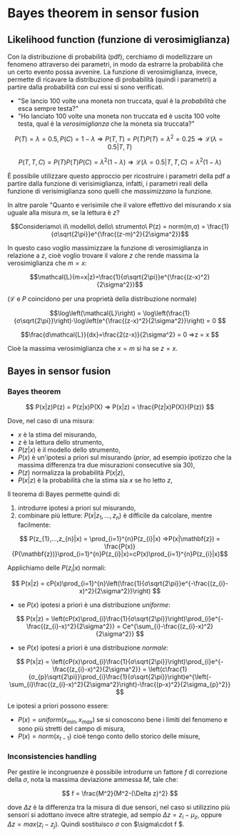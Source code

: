 # Bayes theorem in sensor fusion

## Likelihood function (funzione di verosimiglianza)

Con la distribuzione di probabilità (pdf), cerchiamo di modellizzare un fenomeno attraverso dei parametri, in modo da estrarre la probabilità che un certo evento possa avvenire. La funzione di verosimiglianza, invece, permette di ricavare la distribuzione di probabilità (quindi i parametri) a partire dalla probabilità con cui essi si sono verificati.

- "Se lancio 100 volte una moneta non truccata, qual è la *probabilità* che esca sempre testa?"
- "Ho lanciato 100 volte una moneta non truccata ed è uscita 100 volte testa, qual è la *verosimiglianza* che la moneta sia truccata?"

$$ P(T)=\lambda=0.5, P(C)=1-λ ⇒ P(T,T) = P(T)P(T)=λ^{2}=0.25 ⇒\mathcal{L}(λ=0.5|T,T)$$

$$ P(T,T,C) = P(T)P(T)P(C)=λ^{2}(1-λ) ⇒\mathcal{L}(λ=0.5|T,T,C)=λ^{2}(1-λ)  $$

È possibile utilizzare questo approccio per ricostruire i parametri della pdf a partire dalla funzione di verisimiglianza, infatti, i parametri reali della funzione di verisimiglianza sono quelli che *massimizzano* la funzione.

In altre parole "Quanto e verisimile che il valore effettivo del misurando $x$ sia uguale alla misura $m$, se la lettura è $z$?

$$Consideriamo\ il\ modello\ dello\ strumento\ P(z) = norm(m,σ) = \frac{1}{σ\sqrt{2\pi}}e^{\frac{(z-m)^2}{2\sigma^2}}$$

In questo caso voglio massimizzare la funzione di verosimiglianza in relazione a $z$, cioè voglio trovare il valore $z$ che rende massima la verosimiglianza che $m=x$:

$$\mathcal{L}(m=x|z)=\frac{1}{σ\sqrt{2\pi}}e^{\frac{(z-x)^2}{2\sigma^2}}$$

($\mathcal{L}$ e $P$ coincidono per una proprietà della distribuzione normale)

$$\log\left(\mathcal{L}\right) = \log\left(\frac{1}{σ\sqrt{2\pi}}\right)⋅\log\left(e^{\frac{(z-x)^2}{2\sigma^2}}\right) = 0 $$

$$\frac{d\mathcal{L}}{dx}=\frac{2(z-x)}{2\sigma^2} = 0 ⇒z = x  $$

Cioè la massima verosimiglianza che $x = m$ si ha se $z = x$.

## Bayes in sensor fusion

### Bayes theorem

$$ P(x|z)P(z) = P(z|x)P(X) ⇒  P(x|z) = \frac{P(z|x)P(X)}{P(z)} $$

Dove, nel caso di una misura:

- $x$ è la stima del misurando,
- $z$ è la lettura dello strumento,
- $P(z|x)$ è il modello dello strumento,
- $P(x)$ è un'ipotesi a priori  sul misurando (*prior*, ad esempio ipotizzo che la massima differenza tra due misurazioni consecutive sia $30$),
- $P(z)$ normalizza la probabilità $P(x|z)$,
- $P(x|z)$ è la probabilità che la stima sia $x$ se ho letto $z$,

Il teorema di Bayes permette quindi di:

1. introdurre ipotesi a priori sul misurando,
2. combinare più letture: $P(x|z_{1},...,z_{n})$ è difficile da calcolare,  mentre facilmente:

$$ P(z_{1},...,z_{n}|x) = \prod_{i=1}^{n}P(z_{i}|x) ⇒P(x|\mathbf{z}) = \frac{P(x)}{P(\mathbf{z})}\prod_{i=1}^{n}P(z_{i}|x)=cP(x)\prod_{i=1}^{n}P(z_{i}|x)$$

Applichiamo delle $P(z_{i}|x)$ normali:

$$ P(x|z) = cP(x)\prod_{i=1}^{n}\left(\frac{1}{σ\sqrt{2\pi}}e^{-\frac{(z_{i}-x)^2}{2\sigma^2}}\right) $$

- se $P(x)$ ipotesi a priori è una distribuzione *uniforme*:

$$ P(x|z) = \left(cP(x)\prod_{i}\frac{1}{σ\sqrt{2\pi}}\right)\prod_{i}e^{-\frac{(z_{i}-x)^2}{2\sigma^2}} = Ce^{\sum_{i}-\frac{(z_{i}-x)^2}{2\sigma^2}} $$

- se $P(x)$ ipotesi a priori è una distribuzione *normale*:

$$ P(x|z) = \left(cP(x)\prod_{i}\frac{1}{σ\sqrt{2\pi}}\right)\prod_{i}e^{-\frac{(z_{i}-x)^2}{2\sigma^2}} = \left(c\frac{1}{σ_{p}\sqrt{2\pi}}\prod_{i}\frac{1}{σ\sqrt{2\pi}}\right)e^{\left(-\sum_{i}\frac{(z_{i}-x)^2}{2\sigma^2}\right)-\frac{(p-x)^2}{2\sigma_{p}^2}} $$

Le ipotesi a priori possono essere:

- $P(x) = uniform(x_{min},x_{max})$ se si conoscono bene i limiti del fenomeno e sono più stretti del campo di misura,
- $P(x) = norm(x_{t-1})$ cioè tengo conto dello storico delle misure,

### Inconsistencies handling

Per gestire le incongruenze è possibile introdurre un fattore $f$ di correzione della $\sigma$, nota la massima deviazione ammessa $M$, tale che:

$$ f = \frac{M^2}{M^2-(\Delta z)^2} $$

dove $\Delta z$ è la differenza tra la misura di due sensori, nel caso si utilizzino più sensori si adottano invece altre strategie, ad sempio $\Delta z = z_{i}-\mu_{z}$, oppure $\Delta z = max(z_{i}-z_{j})$. Quindi sostituisco $\sigma$ con $\sigma\cdot f $.
